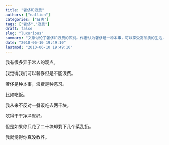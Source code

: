 ```yaml
---
title: "奢侈和浪费"
authors: ["eallion"]
categories: ["日志"]
tags: ["奢侈","浪费"]
draft: false
slug: "luxurious"
summary: "文章讨论了奢侈和浪费的区别。作者认为奢侈是一种本事，可以享受高品质的生活，但不能浪费资源。举例来说，作者不反对花钱吃一顿价值 2000 元的饭菜，只要吃得干净利索。然而，如果只花 20 元却将剩下的食物随意扔掉，则被视为没有教养。"
date: "2010-06-10 19:49:10"
lastmod: "2010-06-10 19:49:10"
---
```


我有很多异于常人的观点。

我觉得我们可以奢侈但是不能浪费。

奢侈是种本事，浪费是种恶习。

比如吃饭。

我从来不反对一餐饭吃去两千块。

吃得干干净净就好。

但是如果你只花了二十块却剩下几个菜乱扔。

我就觉得你真没教养。

